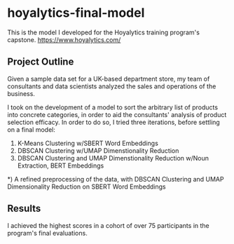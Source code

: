 # hoyalytics-final-model
This is the model I developed for the Hoyalytics training program's capstone.
https://www.hoyalytics.com/ 

## Project Outline
Given a sample data set for a UK-based department store, my team of consultants and data scientists analyzed the sales and operations of the business.

I took on the development of a model to sort the arbitrary list of products into concrete categories, in order to aid the consultants' analysis of product selection efficacy. In order to do so, I tried three iterations, before settling on a final model:

1) K-Means Clustering w/SBERT Word Embeddings
2) DBSCAN Clustering w/UMAP Dimenstionality Reduction
3) DBSCAN Clustering and UMAP Dimenstionality Reduction w/Noun Extraction, BERT Embeddings
   
*) A refined preprocessing of the data, with DBSCAN Clustering and UMAP Dimensionality Reduction on SBERT Word Embeddings

## Results
I achieved the highest scores in a cohort of over 75 participants in the program's final evaluations.
